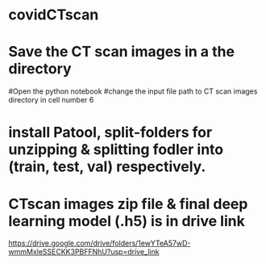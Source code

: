 # covidCTscan
# Save the CT scan images in a the directory
#Open the python notebook
#change the input file path to CT scan images directory in cell number 6
# install Patool, split-folders for unzipping & splitting fodler into (train, test, val) respectively.
# CTscan images zip file & final deep learning model (.h5) is in drive link
https://drive.google.com/drive/folders/1ewYTeA57wD-wmmMxleSSECKK3PBFFNhU?usp=drive_link
